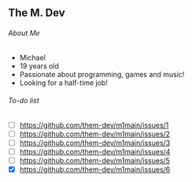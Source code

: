## The M. Dev

###### About Me

- Michael
- 19 years old
- Passionate about programming, games and music!
- Looking for a half-time job!

###### To-do list

- [ ] https://github.com/them-dev/m1main/issues/1
- [ ] https://github.com/them-dev/m1main/issues/2
- [ ] https://github.com/them-dev/m1main/issues/3
- [ ] https://github.com/them-dev/m1main/issues/4
- [ ] https://github.com/them-dev/m1main/issues/5
- [x] https://github.com/them-dev/m1main/issues/6
